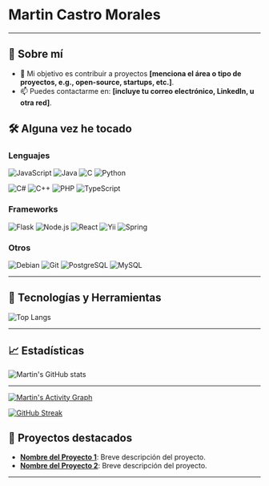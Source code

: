 # Martin Castro Morales

---

## 🚀 Sobre mí


- 💼 Mi objetivo es contribuir a proyectos **[menciona el área o tipo de proyectos, e.g., open-source, startups, etc.]**.
- 📫 Puedes contactarme en: **[incluye tu correo electrónico, LinkedIn, u otra red]**.

## 🛠️ Alguna vez he tocado
### Lenguajes

![JavaScript](https://img.shields.io/badge/JavaScript-F7DF1E?style=for-the-badge&logo=javascript&logoColor=black)
![Java](https://img.shields.io/badge/Java-007396?style=for-the-badge&logo=openjdk&logoColor=black&color=%23FF4500)
![C](https://img.shields.io/badge/C-A8B9CC?style=for-the-badge&logo=c&logoColor=white)
![Python](https://img.shields.io/badge/Python-3776AB?style=for-the-badge&logo=python&logoColor=yellow)

![C#](https://img.shields.io/badge/C%23-239120?style=for-the-badge&logo=dotnet&logoColor=purple)
![C++](https://img.shields.io/badge/C++-00599C?style=for-the-badge&logo=cplusplus&logoColor=white)
![PHP](https://img.shields.io/badge/PHP-777BB4?style=for-the-badge&logo=php&logoColor=white)
![TypeScript](https://img.shields.io/badge/TypeScript-3178C6?style=for-the-badge&logo=typescript&logoColor=white)

### Frameworks
![Flask](https://img.shields.io/badge/Flask-000000?style=for-the-badge&logo=flask&logoColor=white)
![Node.js](https://img.shields.io/badge/Node.js-339933?style=for-the-badge&logo=nodedotjs&logoColor=white)
![React](https://img.shields.io/badge/React-61DAFB?style=for-the-badge&logo=react&logoColor=black)
![Yii](https://img.shields.io/badge/Yii-FF5722?style=for-the-badge&logo=yii&logoColor=white)
![Spring](https://img.shields.io/badge/Spring-6DB33F?style=for-the-badge&logo=spring&logoColor=white)

### Otros

![Debian](https://img.shields.io/badge/Debian-A81D33?style=for-the-badge&logo=debian&logoColor=white)
![Git](https://img.shields.io/badge/Git-F05032?style=for-the-badge&logo=git&logoColor=white)
![PostgreSQL](https://img.shields.io/badge/PostgreSQL-4169E1?style=for-the-badge&logo=postgresql&logoColor=white)
![MySQL](https://img.shields.io/badge/MySQL-4479A1?style=for-the-badge&logo=mysql&logoColor=white)


---

## 🔧 Tecnologías y Herramientas

![Top Langs](https://github-readme-stats.vercel.app/api/top-langs/?username=MartinCastroMorales-mcm&layout=compact&theme=radical&hide=jupyter%20notebook)

---

## 📈 Estadísticas

![Martin's GitHub stats](https://github-readme-stats.vercel.app/api?username=MartinCastroMorales-mcm&show_icons=true&theme=radical)

---
[![Martin's Activity Graph](https://github-readme-activity-graph.vercel.app/graph?username=MartinCastroMorales-mcm&theme=react-dark)](https://github.com/ashutosh00710/github-readme-activity-graph)

[![GitHub Streak](https://streak-stats.demolab.com?user=MartinCastroMorales-mcm&theme=radical)](https://git.io/streak-stats)

## 🌟 Proyectos destacados

- **[Nombre del Proyecto 1](#)**: Breve descripción del proyecto.
- **[Nombre del Proyecto 2](#)**: Breve descripción del proyecto.

---
